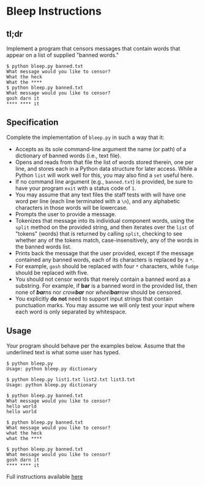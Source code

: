 # Bleep Instructions


## tl;dr
Implement a program that censors messages that contain words that appear on a list of supplied "banned words."

```
$ python bleep.py banned.txt
What message would you like to censor?
What the heck
What the ****
$ python bleep.py banned.txt
What message would you like to censor?
gosh darn it
**** **** it
```


## Specification
Complete the implementation of `bleep.py` in such a way that it:
- Accepts as its sole command-line argument the name (or path) of a dictionary of banned words (i.e., text file).
- Opens and reads from that file the list of words stored therein, one per line, and stores each in a Python data structure for later access. While a Python `list` will work well for this, you may also find a `set` useful here.
- If no command line argument (e.g., `banned.txt`) is provided, be sure to have your program `exit` with a status code of `1`.
- You may assume that any text files the staff tests with will have one word per line (each line terminated with a `\n`), and any alphabetic characters in those words will be lowercase.
- Prompts the user to provide a message.
- Tokenizes that message into its individual component words, using the `split` method on the provided string, and then iterates over the `list` of "tokens" (words) that is returned by calling `split`, checking to see whether any of the tokens match, case-insensitively, any of the words in the banned words list.
- Prints back the message that the user provided, except if the message contained any banned words, each of its characters is replaced by a `*`.
- For example, `gosh` should be replaced with four `*` characters, while `fudge` should be replaced with five.
- You should not censor words that merely contain a banned word as a substring. For example, if **bar** is a banned word in the provided list, then none of _**bar**ns_ nor _crow**bar**_ nor _wheel**bar**row_ should be censored.
- You explicitly **do not** need to support input strings that contain punctuation marks. You may assume we will only test your input where each word is only separated by whitespace.


## Usage
Your program should behave per the examples below. Assume that the underlined text is what some user has typed.

```
$ python bleep.py
Usage: python bleep.py dictionary
```

```
$ python bleep.py list1.txt list2.txt list3.txt
Usage: python bleep.py dictionary
```

```
$ python bleep.py banned.txt
What message would you like to censor?
hello world
hello world
```

```
$ python bleep.py banned.txt
What message would you like to censor?
what the heck
what the ****
```

```
$ python bleep.py banned.txt
What message would you like to censor?
gosh darn it
**** **** it
```


Full instructions available [here](https://docs.cs50.net/2019/x/psets/6/bleep/bleep.html)